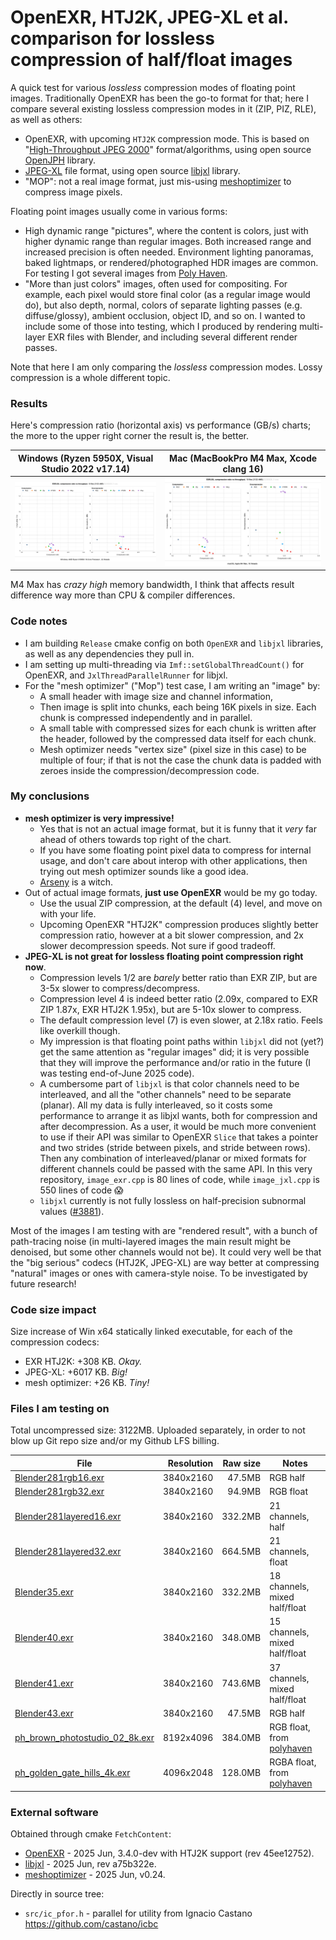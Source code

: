 # OpenEXR, HTJ2K, JPEG-XL et al. comparison for lossless compression of half/float images

A quick test for various *lossless* compression modes of floating point images. Traditionally
OpenEXR has been the go-to format for that; here I compare several existing lossless compression
modes in it (ZIP, PIZ, RLE), as well as others:

- OpenEXR, with upcoming `HTJ2K` compression mode. This is based on "[High-Throughput JPEG 2000](https://jpeg.org/jpeg2000/htj2k.html)"
  format/algorithms, using open source [OpenJPH](https://github.com/aous72/OpenJPH) library.
- [JPEG-XL](https://jpeg.org/jpegxl/index.html) file format, using open source [libjxl](https://github.com/libjxl/libjxl)
  library.
- "MOP": not a real image format, just mis-using [meshoptimizer](https://github.com/zeux/meshoptimizer) to compress image pixels.

Floating point images usually come in various forms:
- High dynamic range "pictures", where the content is colors, just with higher dynamic range than regular images. Both increased range
  and increased precision is often needed. Environment lighting panoramas, baked lightmaps, or rendered/photographed HDR images are common.
  For testing I got several images from [Poly Haven](https://polyhaven.com/).
- "More than just colors" images, often used for compositing. For example, each pixel would store final color (as a regular image would do),
  but also depth, normal, colors of separate lighting passes (e.g. diffuse/glossy), ambient occlusion, object ID, and so on.
  I wanted to include some of those into testing, which I produced by rendering multi-layer EXR files with Blender, and including
  several different render passes.

Note that here I am only comparing the *lossless* compression modes. Lossy compression is a whole different topic.

### Results

Here's compression ratio (horizontal axis) vs performance (GB/s) charts; the more to the upper right corner the result is, the better.

| Windows (Ryzen 5950X, Visual Studio 2022 v17.14) | Mac (MacBookPro M4 Max, Xcode clang 16) |
|-----|----|
| ![](/img/win-ryzen5950x-20250628.png?raw=true) | ![](/img/mac-m4max-20250628.png?raw=true) |

M4 Max has *crazy high* memory bandwidth, I think that affects result difference way more than CPU & compiler differences.

### Code notes

- I am building `Release` cmake config on both `OpenEXR` and `libjxl` libraries, as well as any dependencies they pull in.
- I am setting up multi-threading via `Imf::setGlobalThreadCount()` for OpenEXR, and `JxlThreadParallelRunner` for libjxl.
- For the "mesh optimizer" ("Mop") test case, I am writing an "image" by:
  - A small header with image size and channel information,
  - Then image is split into chunks, each being 16K pixels in size. Each chunk is compressed independently and in parallel.
  - A small table with compressed sizes for each chunk is written after the header, followed by the compressed data itself
    for each chunk.
  - Mesh optimizer needs "vertex size" (pixel size in this case) to be multiple of four; if that is not the case the chunk data
    is padded with zeroes inside the compression/decompression code.

### My conclusions

- **mesh optimizer is very impressive!**
  - Yes that is not an actual image format, but it is funny that it *very* far ahead of others towards top right of the chart.
  - If you have some floating point pixel data to compress for internal usage, and don't care about interop with other applications,
    then trying out mesh optimizer sounds like a good idea.
  - [Arseny](https://zeux.io/about/) is a witch.
- Out of actual image formats, **just use OpenEXR** would be my go today.
  - Use the usual ZIP compression, at the default (4) level, and move on with your life.
  - Upcoming OpenEXR "HTJ2K" compression produces slightly better compression ratio, however at a bit slower compression,
    and 2x slower decompression speeds. Not sure if good tradeoff.
- **JPEG-XL is not great for lossless floating point compression right now**.
  - Compression levels 1/2 are _barely_ better ratio than EXR ZIP, but are 3-5x slower to compress/decompress.
  - Compression level 4 is indeed better ratio (2.09x, compared to EXR ZIP 1.87x, EXR HTJ2K 1.95x), but are 5-10x slower to compress.
  - The default compression level (7) is even slower, at 2.18x ratio. Feels like overkill though.
  - My impression is that floating point paths within `libjxl` did not (yet?) get the same attention as "regular images" did; it is very
    possible that they will improve the performance and/or ratio in the future (I was testing end-of-June 2025 code).
  - A cumbersome part of `libjxl` is that color channels need to be interleaved, and all the "other channels" need
    to be separate (planar). All my data is fully interleaved, so it costs some performance to arrange it as libjxl wants,
    both for compression and after decompression. As a user, it would be much more convenient to use if their API
    was similar to OpenEXR `Slice` that takes a pointer and two strides (stride between pixels, and stride between rows). Then
    any combination of interleaved/planar or mixed formats for different channels could be passed with the same API.
    In this very repository, `image_exr.cpp` is 80 lines of code, while `image_jxl.cpp` is 550 lines of code :scream:
  - `libjxl` currently is not fully lossless on half-precision subnormal values ([#3881](https://github.com/libjxl/libjxl/issues/3881)).

Most of the images I am testing with are "rendered result", with a bunch of path-tracing noise (in multi-layered images the main result
might be denoised, but some other channels would not be). It could very well be that the "big serious" codecs (HTJ2K, JPEG-XL) are way
better at compressing "natural" images or ones with camera-style noise. To be investigated by future research!


### Code size impact

Size increase of Win x64 statically linked executable, for each of the compression codecs:

- EXR HTJ2K: +308 KB. _Okay._
- JPEG-XL: +6017 KB. _Big!_
- mesh optimizer: +26 KB. _Tiny!_

### Files I am testing on

Total uncompressed size: 3122MB. Uploaded separately, in order to not blow up Git repo size and/or my Github LFS billing.

| File | Resolution | Raw size | Notes |
|------|-----------:|---------:|-------|
|[Blender281rgb16.exr](https://aras-p.info/files/exr_files/Blender281rgb16.exr) 	| 3840x2160 |  47.5MB | RGB half |
|[Blender281rgb32.exr](https://aras-p.info/files/exr_files/Blender281rgb32.exr) 	| 3840x2160 |  94.9MB | RGB float |
|[Blender281layered16.exr](https://aras-p.info/files/exr_files/Blender281layered16.exr) 	| 3840x2160 |  332.2MB | 21 channels, half |
|[Blender281layered32.exr](https://aras-p.info/files/exr_files/Blender281layered32.exr) 	| 3840x2160 |  664.5MB | 21 channels, float |
|[Blender35.exr](https://aras-p.info/files/exr_files/Blender35.exr) 	| 3840x2160 | 332.2MB | 18 channels, mixed half/float |
|[Blender40.exr](https://aras-p.info/files/exr_files/Blender40.exr) 	| 3840x2160 | 348.0MB | 15 channels, mixed half/float |
|[Blender41.exr](https://aras-p.info/files/exr_files/Blender41.exr) 	| 3840x2160 | 743.6MB | 37 channels, mixed half/float |
|[Blender43.exr](https://aras-p.info/files/exr_files/Blender43.exr) 	| 3840x2160 |  47.5MB | RGB half |
|[ph_brown_photostudio_02_8k.exr](https://aras-p.info/files/exr_files/ph_brown_photostudio_02_8k.exr) | 8192x4096 | 384.0MB | RGB float, from [polyhaven](https://polyhaven.com/a/brown_photostudio_02) |
|[ph_golden_gate_hills_4k.exr](https://aras-p.info/files/exr_files/ph_golden_gate_hills_4k.exr) | 4096x2048 | 128.0MB | RGBA float, from [polyhaven](https://polyhaven.com/a/golden_gate_hills) |

### External software

Obtained through cmake `FetchContent`:

- [OpenEXR](https://github.com/AcademySoftwareFoundation/openexr) - 2025 Jun, 3.4.0-dev with HTJ2K support (rev 45ee12752).
- [libjxl](https://github.com/libjxl/libjxl) - 2025 Jun, rev a75b322e.
- [meshoptimizer](https://github.com/zeux/meshoptimizer) - 2025 Jun, v0.24.

Directly in source tree:

- `src/ic_pfor.h` - parallel for utility from Ignacio Castano https://github.com/castano/icbc

